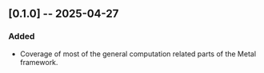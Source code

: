 ## [0.1.0] -- 2025-04-27

### Added

- Coverage of most of the general computation related parts of the Metal framework.
